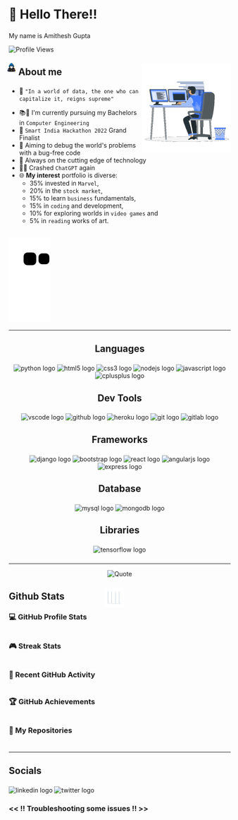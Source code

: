 <!-- <iframe src="https://giphy.com/embed/vKhKsyEFVK4IuEKzWY" width="90" height="90" frameBorder="0" class="giphy-embed" style="position:relative; top: 5px; right: 625px" align="right"></iframe> -->

<h1 align="left">👋 Hello There!!</h1>

###

<p align="left">My name is Amithesh Gupta</p>

![Profile Views](https://img.shields.io/badge/dynamic/json?color=blueviolet&style=bevel&label=Profile%20Views&query=value&url=https://api.countapi.xyz/hit/SH4D0W-666/README.md&logo=github)

###

<img align="right" src="Images/Coder.gif?raw=true" width=40%>
<!-- ![Background](https://github.com/SH4D0W-666/SH4D0W-666/blob/master/Images/Coder.gif?raw=true) -->

## <img align="left" style="position:relative; right: 5px; bottom: 8px" src="Images/Cybersec.gif" width=4.3%> About me
<!-- ![Background](https://github.com/SH4D0W-666/SH4D0W-666/blob/master/Images/CyberSec.gif?raw=true) -->

###

- 📝 `"In a world of data, the one who can capitalize it, reigns supreme"`
<!-- - :wink::sparkles: Creating ~~bugs~~ `features` since deployment -->
- :books::school: I'm currently pursuing my Bachelors in `Computer Engineering`
- :1st_place_medal: `Smart India Hackathon 2022` Grand Finalist
- 🎯 Aiming to debug the world's problems with a bug-free code
- :telescope: Always on the cutting edge of technology
- :man_technologist: Crashed `ChatGPT` again
- 🌐 __My interest__ portfolio is diverse:
    - 35% invested in `Marvel`,
    - 20% in the `stock market`,
    - 15% to learn `business` fundamentals,
    - 15% in `coding` and development,
    - 10% for exploring worlds in `video games` and 
    - 5% in `reading` works of art.

##

![Snake Eating My contributions](https://github.com/SH4D0W-666/SH4D0W-666/blob/output/github-contribution-grid-snake.svg)

---
###

<h2 align="center">Languages</h2>

###

<div align="center">
  <img src="https://cdn.jsdelivr.net/gh/devicons/devicon/icons/python/python-original.svg" height="40" width="52" alt="python logo"  />
  <img src="https://cdn.jsdelivr.net/gh/devicons/devicon/icons/html5/html5-original.svg" height="40" width="52" alt="html5 logo"  />
  <img src="https://cdn.jsdelivr.net/gh/devicons/devicon/icons/css3/css3-original.svg" height="40" width="52" alt="css3 logo"  />
  <img src="https://cdn.jsdelivr.net/gh/devicons/devicon/icons/nodejs/nodejs-original.svg" height="40" width="52" alt="nodejs logo"  />
  <img src="https://cdn.jsdelivr.net/gh/devicons/devicon/icons/javascript/javascript-original.svg" height="40" width="52" alt="javascript logo"  />
  <img src="https://cdn.jsdelivr.net/gh/devicons/devicon/icons/cplusplus/cplusplus-original.svg" height="40" width="52" alt="cplusplus logo"  />
</div>

###

<h2 align="center">Dev Tools</h2>

###

<div align="center">
  <img src="https://cdn.jsdelivr.net/gh/devicons/devicon/icons/vscode/vscode-original.svg" height="40" width="52" alt="vscode logo"  />
  <img src="https://cdn.jsdelivr.net/gh/devicons/devicon/icons/github/github-original.svg" height="40" width="52" alt="github logo"  />
  <img src="https://cdn.jsdelivr.net/gh/devicons/devicon/icons/heroku/heroku-plain-wordmark.svg" height="40" width="52" alt="heroku logo"  />
  <img src="https://cdn.jsdelivr.net/gh/devicons/devicon/icons/git/git-original.svg" height="40" width="52" alt="git logo"  />
  <img src="https://cdn.jsdelivr.net/gh/devicons/devicon/icons/gitlab/gitlab-original-wordmark.svg" height="40" width="52" alt="gitlab logo"  />
</div>

###

<h2 align="center">Frameworks</h2>

###

<div align="center">
  <img src="https://cdn.jsdelivr.net/gh/devicons/devicon/icons/django/django-plain-wordmark.svg" height="40" width="52" alt="django logo"  />
  <img src="https://cdn.jsdelivr.net/gh/devicons/devicon/icons/bootstrap/bootstrap-original.svg" height="40" width="52" alt="bootstrap logo"  />
  <img src="https://cdn.jsdelivr.net/gh/devicons/devicon/icons/react/react-original-wordmark.svg" height="40" width="52" alt="react logo"  />
  <img src="https://cdn.jsdelivr.net/gh/devicons/devicon/icons/angularjs/angularjs-original.svg" height="40" width="52" alt="angularjs logo"  />
  <img src="https://cdn.jsdelivr.net/gh/devicons/devicon/icons/express/express-original-wordmark.svg" height="40" width="52" alt="express logo"  />
</div>

###

<h2 align="center">Database</h2>

###

<div align="center">
  <img src="https://cdn.jsdelivr.net/gh/devicons/devicon/icons/mysql/mysql-original-wordmark.svg" height="40" width="52" alt="mysql logo"  />
  <img src="https://cdn.jsdelivr.net/gh/devicons/devicon/icons/mongodb/mongodb-plain-wordmark.svg" height="40" width="52" alt="mongodb logo"  />
</div>

###

<h2 align="center">Libraries</h2>

###

<div align="center">
  <img src="https://cdn.jsdelivr.net/gh/devicons/devicon/icons/tensorflow/tensorflow-original.svg" height="40" width="52" alt="tensorflow logo"  />
</div>

###

---
<p align = "center">
  <img alt = "Quote" src="https://quotes-github-readme.vercel.app/api?type=horizontal&theme=radical&animation=grow_out_in&quoteCategory=hacker">
</p>

###

<img align="right" style="position:relative; right: 242px; bottom: 1px" src="Images/Statistics.gif" width=9%>

## Github Stats
<details><summary style="list-style:none"><h3>💻 GitHub Profile Stats</h3></summary>

----
	
<p align="center">
  <img alt="Git Stats" src="https://github-readme-stats.vercel.app/api?username=SH4D0W-666&count_private=true&show_icons=true&theme=radical&title_color=00FF00&icon_color=00FF00&text_color=00FF00&bg_color=000000&hide_border=true"/>  
  <img src="https://github-readme-stats.vercel.app/api/top-langs/?username=SH4D0W-666&layout=compact&theme=radical&title_color=00FF00&icon_color=00FF00&text_color=00FF00&bg_color=000000&hide_border=true&show_icons=true" alt="Top Langs" height="230px"/>
<br/>
  <b>Note:</b> Top languages is only a metric of the languages comprised in my public repository and doesn't reflect overall experience or skill level.
</br>
</p>
</details>

<details><summary style="list-style:none"><h3>🎮 Streak Stats</h3></summary>

----	

<p align="center"><img src="https://github-readme-streak-stats.herokuapp.com/?user=SH4D0W-666&theme=radical&hide_rank=false&custom_title=Total%20Contributions" alt="Git Streak"/></p>

</details>

<details><summary style="list-style:none"><h3>🚀 Recent GitHub Activity</h3></summary>

----	
![SH4D0W-666's Activity Graph](https://github-readme-activity-graph.cyclic.app/graph?username=SH4D0W-666&theme=github)

</details>

<details><summary style="list-style:none"><h3>🏆 GitHub Achievements</h3></summary>

----
	
<p align="center"><img src="https://github-profile-trophy.vercel.app/?username=SH4D0W-666&layout=compact&theme=radical&title_color=00FF00&icon_color=00FF00&text_color=00FF00&bg_color=000000&hide_border=true&column=4&margin-w=15&margin-h=15" alt="Shadow's Trophy Room"/></a></p>

![@SH4D0W-666's Holopin board](https://holopin.io/api/user/board?user=sh4d0w)

</details>
	
<details><summary style="list-style:none"><h3>📁 My Repositories </h3></summary>

----
	
<div>
  <p align="center">
    <a href="https://github.com/SH4D0W-666/Aryayogam">
    <img src="https://github-readme-stats.vercel.app/api/pin/?username=SH4D0W-666&repo=Aryayogam&theme=tokyonight" alt="Aryayogam"/>
    </a>
  </p>
  <p align="center">
    <a href="https://github.com/SH4D0W-666/SH4D0W-666">
    <img src="https://github-readme-stats.vercel.app/api/pin/?username=SH4D0W-666&repo=SH4D0W-666&theme=tokyonight" alt="Shadow's Profile"/>
    </a>
  </p>
  <p align="center">
    <a href="https://github.com/SH4D0W-666/UniversalBank">
    <img src="https://github-readme-stats.vercel.app/api/pin/?username=SH4D0W-666&repo=UniversalBank&theme=tokyonight" alt="UniversalBank"/>
    </a>
  </p>
  <p align="center">
    <a href="https://github.com/SH4D0W-666/Dare2Sort">
    <img src="https://github-readme-stats.vercel.app/api/pin/?username=SH4D0W-666&repo=Dare2Sort&theme=tokyonight" alt="Dare2Sort"/>
    </a>
  </p>
  <p align="center">
    <a href="https://github.com/SH4D0W-666/Booking-system-esd-proj">
    <img src="https://github-readme-stats.vercel.app/api/pin/?username=SH4D0W-666&repo=Booking-system-esd-proj&theme=tokyonight" alt="Booking-system-esd-proj"/>
    </a>
  </p>
</div>
</details>

###
---
<h2 align="left">Socials</h2>

###

<div align="left">
  <img src="https://raw.githubusercontent.com/maurodesouza/profile-readme-generator/master/src/assets/icons/social/linkedin/default.svg" width="52" height="40" alt="linkedin logo"  />
  <img src="https://raw.githubusercontent.com/maurodesouza/profile-readme-generator/master/src/assets/icons/social/twitter/default.svg" width="52" height="40" alt="twitter logo"  />
  <!-- <img src="https://raw.githubusercontent.com/maurodesouza/profile-readme-generator/master/src/assets/icons/social/discord/default.svg" width="52" height="40" alt="discord logo"  />
  <img src="https://raw.githubusercontent.com/maurodesouza/profile-readme-generator/master/src/assets/icons/social/youtube/default.svg" width="52" height="40" alt="youtube logo"  />
  <img src="https://raw.githubusercontent.com/maurodesouza/profile-readme-generator/master/src/assets/icons/social/facebook/default.svg" width="52" height="40" alt="facebook logo"  />
  <img src="https://raw.githubusercontent.com/maurodesouza/profile-readme-generator/master/src/assets/icons/social/gmail/default.svg" width="52" height="40" alt="gmail logo"  />
  <img src="https://raw.githubusercontent.com/maurodesouza/profile-readme-generator/master/src/assets/icons/social/instagram/default.svg" width="52" height="40" alt="instagram logo"  />
  <img src="https://raw.githubusercontent.com/maurodesouza/profile-readme-generator/master/src/assets/icons/social/hackerrank/default.svg" width="52" height="40" alt="hackerrank logo"  />
  <img src="https://raw.githubusercontent.com/maurodesouza/profile-readme-generator/master/src/assets/icons/social/whatsapp/default.svg" width="52" height="40" alt="whatsapp logo"  /> -->
  <h3> << !! Troubleshooting some issues !! >></h3>
</div>

###
